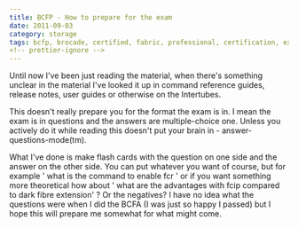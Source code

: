 ```yaml
---
title: BCFP - How to prepare for the exam
date: 2011-09-03
category: storage
tags: bcfp, brocade, certified, fabric, professional, certification, exam, studying
<!-- prettier-ignore -->
---
```


Until now I've been just reading the material, when there's something unclear in the material I've looked it up in command reference guides, release notes, user guides or otherwise on the Intertubes.

This doesn't really prepare you for the format the exam is in. I mean the exam is in questions and the answers are multiple-choice one. Unless you actively do it while reading this doesn't put your brain in - answer-questions-mode(tm).

What I've done is make flash cards with the question on one side and the answer on the other side. You can put whatever you want of course, but for example ' what is the command to enable fcr ' or if you want something more theoretical how about ' what are the advantages with fcip compared to dark fibre extension' ? Or the negatives? I have no idea what the questions were when I did the BCFA (I was just so happy I passed) but I hope this will prepare me somewhat for what might come.
